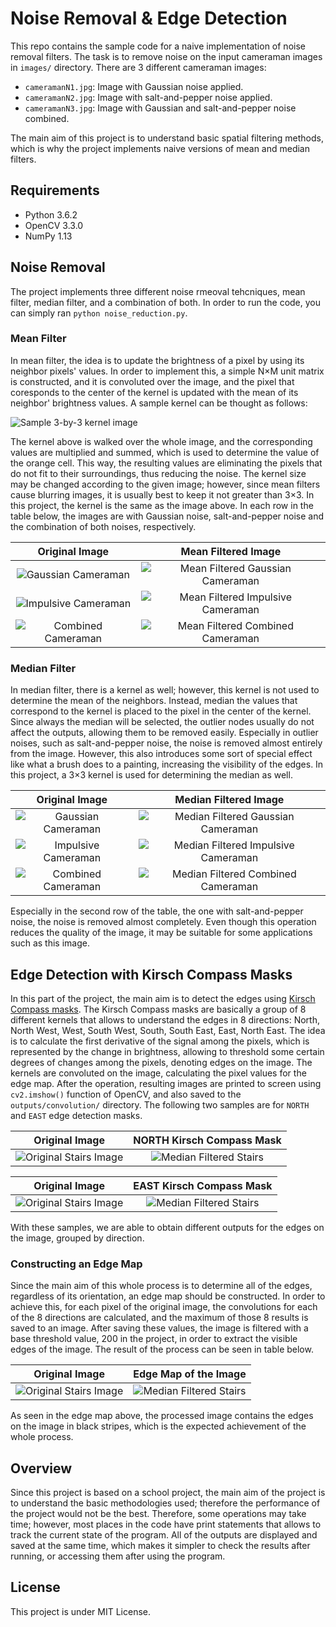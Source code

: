 # Noise Removal & Edge Detection
This repo contains the sample code for a naive implementation of noise removal filters. The task is to remove noise on the input cameraman images in `images/` directory. There are 3 different cameraman images:
* `cameramanN1.jpg`: Image with Gaussian noise applied.
* `cameramanN2.jpg`: Image with salt-and-pepper noise applied.
* `cameramanN3.jpg`: Image with Gaussian and salt-and-pepper noise combined.

The main aim of this project is to understand basic spatial filtering methods, which is why the project implements naive versions of mean and median filters.

## Requirements
* Python 3.6.2
* OpenCV 3.3.0
* NumPy 1.13

## Noise Removal
The project implements three different noise rmeoval tehcniques, mean filter, median filter, and a combination of both. In order to run the code, you can simply ran `python noise_reduction.py`.

### Mean Filter
In mean filter, the idea is to update the brightness of a pixel by using its neighbor pixels' values. In order to implement this, a simple N×M unit matrix is constructed, and it is convoluted over the image, and the pixel that coresponds to the center of the kernel is updated with the mean of its neighbor' brightness values. A sample kernel can be thought as follows:

![Sample 3-by-3 kernel image](docs/kernel.png)

The kernel above is walked over the whole image, and the corresponding values are multiplied and summed, which is used to determine the value of the orange cell. This way, the resulting values are eliminating the pixels that do not fit to their surroundings, thus reducing the noise. The kernel size may be changed according to the given image; however, since mean filters cause blurring images, it is usually best to keep it not greater than 3×3. In this project, the kernel is the same as the image above. In each row in the table below, the images are with Gaussian noise, salt-and-pepper noise and the combination of both noises, respectively.

Original Image             |  Mean Filtered Image
:-------------------------:|:-------------------------:
![Gaussian Cameraman](images/cameramanN1.jpg)  |  ![Mean Filtered Gaussian Cameraman](outputs/cameramanN1.jpg_mean.jpg)
![Impulsive Cameraman](images/cameramanN2.jpg)  |  ![Mean Filtered Impulsive Cameraman](outputs/cameramanN2.jpg_mean.jpg)
![Combined Cameraman](images/cameramanN3.jpg)  |  ![Mean Filtered Combined Cameraman](outputs/cameramanN3.jpg_mean.jpg)

### Median Filter
In median filter, there is a kernel as well; however, this kernel is not used to determine the mean of the neighbors. Instead, median the values that correspond to the kernel is placed to the pixel in the center of the kernel. Since always the median will be selected, the outlier nodes usually do not affect the outputs, allowing them to be removed easily. Especially in outlier noises, such as salt-and-pepper noise, the noise is removed almost entirely from the image. However, this also introduces some sort of special effect like what a brush does to a painting, increasing the visibility of the edges. In this project, a 3×3 kernel is used for determining the median as well.


Original Image             |  Median Filtered Image
:-------------------------:|:-------------------------:
![Gaussian Cameraman](images/cameramanN1.jpg)  |  ![Median Filtered Gaussian Cameraman](outputs/cameramanN1.jpg_median.jpg)
![Impulsive Cameraman](images/cameramanN2.jpg)  |  ![Median Filtered Impulsive Cameraman](outputs/cameramanN2.jpg_median.jpg)
![Combined Cameraman](images/cameramanN3.jpg)  |  ![Median Filtered Combined Cameraman](outputs/cameramanN3.jpg_median.jpg)

Especially in the second row of the table, the one with salt-and-pepper noise, the noise is removed almost completely. Even though this operation reduces the quality of the image, it may be suitable for some applications such as this image.

## Edge Detection with Kirsch Compass Masks
In this part of the project, the main aim is to detect the edges using [Kirsch Compass masks](http://www.tutorialspoint.com/dip/Krisch_Compass_Mask.htm). The Kirsch Compass masks are basically a group of 8 different kernels that allows to understand the edges in 8 directions: North, North West, West, South West, South, South East, East, North East. The idea is to calculate the first derivative of the signal among the pixels, which is represented by the change in brightness, allowing to threshold some certain degrees of changes among the pixels, denoting edges on the image. The kernels are convoluted on the image, calculating the pixel values for the edge map. After the operation, resulting images are printed to screen using `cv2.imshow()` function of OpenCV, and also saved to the `outputs/convolution/` directory. The following two samples are for `NORTH` and `EAST` edge detection masks.

Original Image             |  NORTH Kirsch Compass Mask
:-------------------------:|:-------------------------:
![Original Stairs Image](images/StairsBuildingsN.png)  |  ![Median Filtered Stairs](outputs/convolution/NORTH.jpg)


Original Image             |  EAST Kirsch Compass Mask
:-------------------------:|:-------------------------:
![Original Stairs Image](images/StairsBuildingsN.png)  |  ![Median Filtered Stairs](outputs/convolution/EAST.jpg)

With these samples, we are able to obtain different outputs for the edges on the image, grouped by direction.

### Constructing an Edge Map
Since the main aim of this whole process is to determine all of the edges, regardless of its orientation, an edge map should be constructed. In order to achieve this, for each pixel of the original image, the convolutions for each of the 8 directions are calculated, and the maximum of those 8 results is saved to an image. After saving these values, the image is filtered with a base threshold value, 200 in the project, in order to extract the visible edges of the image. The result of the process can be seen in table below.

Original Image             |  Edge Map of the Image
:-------------------------:|:-------------------------:
![Original Stairs Image](images/StairsBuildingsN.png)  |  ![Median Filtered Stairs](outputs/convolution/edge_map.jpg)

As seen in the edge map above, the processed image contains the edges on the image in black stripes, which is the expected achievement of the whole process.

## Overview
Since this project is based on a school project, the main aim of the project is to understand the basic methodologies used; therefore the performance of the project would not be the best. Therefore, some operations may take time; however, most places in the code have print statements that allows to track the current state of the program. All of the outputs are displayed and saved at the same time, which makes it simpler to check the results after running, or accessing them after using the program.

## License
This project is under MIT License.
